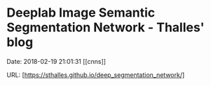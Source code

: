 # Deeplab Image Semantic Segmentation Network - Thalles&#39; blog

Date: 2018-02-19 21:01:31
[[cnns]]

URL: [https://sthalles.github.io/deep_segmentation_network/]
